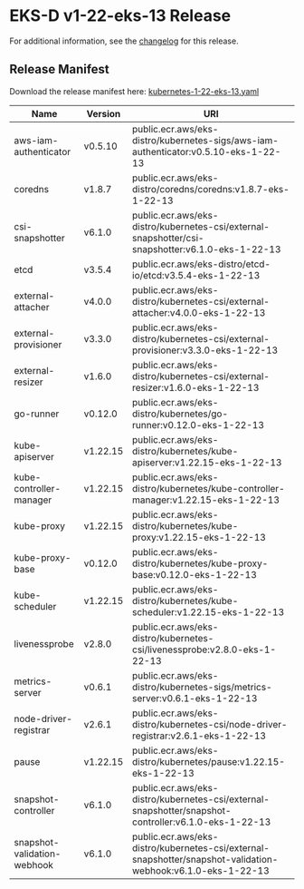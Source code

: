 # EKS-D v1-22-eks-13 Release

For additional information, see the [changelog](CHANGELOG-v1-22-eks-13.md) for this release.

## Release Manifest

Download the release manifest here: [kubernetes-1-22-eks-13.yaml](https://distro.eks.amazonaws.com/kubernetes-1-22/kubernetes-1-22-eks-13.yaml)

| Name | Version | URI |
|------|---------|-----|
| aws-iam-authenticator | v0.5.10 | public.ecr.aws/eks-distro/kubernetes-sigs/aws-iam-authenticator:v0.5.10-eks-1-22-13 |
| coredns | v1.8.7 | public.ecr.aws/eks-distro/coredns/coredns:v1.8.7-eks-1-22-13 |
| csi-snapshotter | v6.1.0 | public.ecr.aws/eks-distro/kubernetes-csi/external-snapshotter/csi-snapshotter:v6.1.0-eks-1-22-13 |
| etcd | v3.5.4 | public.ecr.aws/eks-distro/etcd-io/etcd:v3.5.4-eks-1-22-13 |
| external-attacher | v4.0.0 | public.ecr.aws/eks-distro/kubernetes-csi/external-attacher:v4.0.0-eks-1-22-13 |
| external-provisioner | v3.3.0 | public.ecr.aws/eks-distro/kubernetes-csi/external-provisioner:v3.3.0-eks-1-22-13 |
| external-resizer | v1.6.0 | public.ecr.aws/eks-distro/kubernetes-csi/external-resizer:v1.6.0-eks-1-22-13 |
| go-runner | v0.12.0 | public.ecr.aws/eks-distro/kubernetes/go-runner:v0.12.0-eks-1-22-13 |
| kube-apiserver | v1.22.15 | public.ecr.aws/eks-distro/kubernetes/kube-apiserver:v1.22.15-eks-1-22-13 |
| kube-controller-manager | v1.22.15 | public.ecr.aws/eks-distro/kubernetes/kube-controller-manager:v1.22.15-eks-1-22-13 |
| kube-proxy | v1.22.15 | public.ecr.aws/eks-distro/kubernetes/kube-proxy:v1.22.15-eks-1-22-13 |
| kube-proxy-base | v0.12.0 | public.ecr.aws/eks-distro/kubernetes/kube-proxy-base:v0.12.0-eks-1-22-13 |
| kube-scheduler | v1.22.15 | public.ecr.aws/eks-distro/kubernetes/kube-scheduler:v1.22.15-eks-1-22-13 |
| livenessprobe | v2.8.0 | public.ecr.aws/eks-distro/kubernetes-csi/livenessprobe:v2.8.0-eks-1-22-13 |
| metrics-server | v0.6.1 | public.ecr.aws/eks-distro/kubernetes-sigs/metrics-server:v0.6.1-eks-1-22-13 |
| node-driver-registrar | v2.6.1 | public.ecr.aws/eks-distro/kubernetes-csi/node-driver-registrar:v2.6.1-eks-1-22-13 |
| pause | v1.22.15 | public.ecr.aws/eks-distro/kubernetes/pause:v1.22.15-eks-1-22-13 |
| snapshot-controller | v6.1.0 | public.ecr.aws/eks-distro/kubernetes-csi/external-snapshotter/snapshot-controller:v6.1.0-eks-1-22-13 |
| snapshot-validation-webhook | v6.1.0 | public.ecr.aws/eks-distro/kubernetes-csi/external-snapshotter/snapshot-validation-webhook:v6.1.0-eks-1-22-13 |

